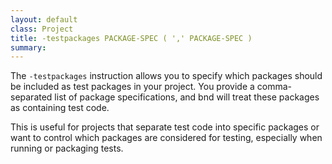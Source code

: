 ```yaml
---
layout: default
class: Project
title: -testpackages PACKAGE-SPEC ( ',' PACKAGE-SPEC ) 
summary:  
---
```


The `-testpackages` instruction allows you to specify which packages should be included as test packages in your project. You provide a comma-separated list of package specifications, and bnd will treat these packages as containing test code.

This is useful for projects that separate test code into specific packages or want to control which packages are considered for testing, especially when running or packaging tests.

